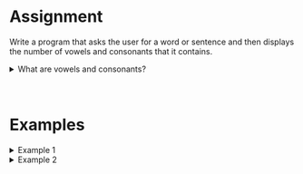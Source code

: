 # <b>Assignment</b>
Write a program that asks the user for a word or sentence and then displays the number of vowels and consonants that it contains.

<details markdown="1"><summary>What are vowels and consonants?</summary>
- Vowels: `a`, `e`, `i`, `o`, `u`
- Consonants: `b`, `c`, `d`, `f`, `g`, `h`, `i`, `j`, `k`, `l`, `m`, `n`, `p`, `q`, `r`, `s`, `t`, `v`, `w`, `x`, `z`
- Special case: `y`, because whether this is a vowel or consonant depends on the pronunciation. We will not consider this letter for this exercise and it will not appear.
- Space: if a sentence is given there will be spaces between the words. The spaces should count to neither of the two categories.
- Capital letters: for the convenience of the exercise we will only work with lowercase letters in this exercise. So you do not need to account for capital letters.
</details>

<br>
<br>

# <b>Examples</b>

<details markdown="1"><summary>Example 1</summary>
### Input
```console?lang=python
computer science is a great subject
```

### Output
```console?lang=python
Vowels: 12
Consonants: 18
```
</details>

<details markdown="1"><summary>Example 2</summary>
### Input
```console?lang=python
letters
```

### Output
```console?lang=python
Vowels: 2
Consonants: 5
```
</details>